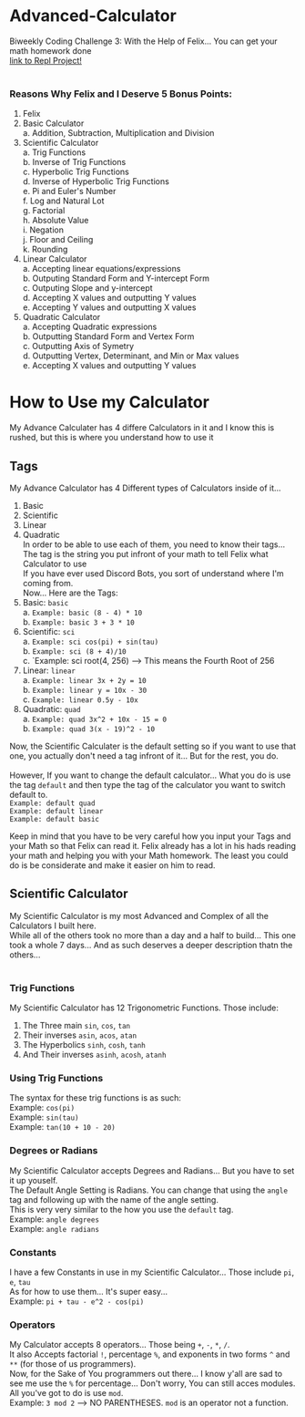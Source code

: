 # Advanced-Calculator
Biweekly Coding Challenge 3: With the Help of Felix... You can get your math homework done
<br/>
[link to Repl Project!](https://repl.it/@FranklinOguama/Advanced-Calculator#README.md)
<br/><br/>
### Reasons Why Felix and I Deserve 5 Bonus Points:
1. Felix
2. Basic Calculator<br/>
	a. Addition, Subtraction, Multiplication and Division
3. Scientific Calculator<br/>
	a. Trig Functions<br/>
	b. Inverse of Trig Functions<br/>
	c. Hyperbolic Trig Functions<br/>
	d. Inverse of Hyperbolic Trig Functions<br/>
	e. Pi and Euler's Number<br/>
	f. Log and Natural Lot<br/>
	g. Factorial<br/>
	h. Absolute Value<br/>
	i. Negation<br/>
	j. Floor and Ceiling<br/>
	k. Rounding
4. Linear Calculator<br/>
	a. Accepting linear equations/expressions<br/>
	b. Outputing Standard Form and Y-intercept Form<br/>
	c. Outputing Slope and y-intercept<br/>
	d. Accepting X values and outputting Y values<br/>
	e. Accepting Y values and outputting X values
5. Quadratic Calculator<br/>
	a. Accepting Quadratic expressions<br/>
	b. Outputting Standard Form and Vertex Form<br/>
	c. Outputting Axis of Symetry<br/>
	d. Outputting Vertex, Determinant, and Min or Max values<br/>
	e. Accepting X values and outputting Y values

# How to Use my Calculator
My Advance Calculater has 4 differe Calculators in it and I know this is rushed, but this is where you understand how to use it
## Tags
My Advance Calculator has 4 Different types of Calculators inside of it...
1. Basic
2. Scientific
3. Linear
4. Quadratic<br/>
In order to be able to use each of them, you need to know their tags...<br/>
The tag is the string you put infront of your math to tell Felix what Calculator to use<br/>
If you have ever used Discord Bots, you sort of understand where I'm coming from.<br/>
Now... Here are the Tags:
1. Basic: `basic`<br/>
	a. `Example: basic (8 - 4) * 10`<br/>
	b. `Example: basic 3 + 3 * 10`
2. Scientific: `sci`<br/>
	a. `Example: sci cos(pi) + sin(tau)`<br/>
	b. `Example: sci (8 + 4)/10`<br/>
	c. `Example: sci root(4, 256) --> This means the Fourth Root of 256
3. Linear: `linear`<br/>
	a. `Example: linear 3x + 2y = 10`<br/>
	b. `Example: linear y = 10x - 30`<br/>
	c. `Example: linear 0.5y - 10x`
4. Quadratic: `quad`<br/>
	a. `Example: quad 3x^2 + 10x - 15 = 0`<br/>
	b. `Example: quad 3(x - 19)^2 - 10`<br/>

Now, the Scientific Calculater is the default setting so if you want to use that one, you actually don't need a tag infront of it... But for the rest, you do.<br/><br/>
However, If you want to change the default calculator... What you do is use the tag `default` and then type the tag of the calculator you want to switch default to.<br/>
`Example: default quad`<br/>
`Example: default linear`<br/>
`Example: default basic`<br/>

Keep in mind that you have to be very careful how you input your Tags and your Math so that Felix can read it.  Felix already has a lot in his hads reading your math and helping you with your Math homework.  The least you could do is be considerate and make it easier on him to read.<br/>
## Scientific Calculator
My Scientific Calculator is my most Advanced and Complex of all the Calculators I built here.<br/>
While all of the others took no more than a day and a half to build... This one took a whole 7 days... And as such deserves a deeper description thatn the others...<br/><br/>
### Trig Functions
My Scientific Calculator has 12 Trigonometric Functions.  Those include:
1. The Three main `sin`, `cos`, `tan`
2. Their inverses `asin`, `acos`, `atan`
3. The Hyperbolics `sinh`, `cosh`, `tanh`
4. And Their inverses `asinh`, `acosh`, `atanh`
### Using Trig Functions
The syntax for these trig functions is as such:</br>
Example: `cos(pi)`</br>
Example: `sin(tau)`</br>
Example: `tan(10 + 10 - 20)`</br>
### Degrees or Radians
My Scientific Calculator accepts Degrees and Radians... But you have to set it up youself.</br>
The Default Angle Setting is Radians.  You can change that using the `angle` tag and following up with the name of the angle setting.</br>
This is very very similar to the how you use the `default` tag.</br>
Example: `angle degrees`</br>
Example: `angle radians`</br>
### Constants
I have a few Constants in use in my Scientific Calculator... Those include
`pi`, `e`, `tau`</br>
As for how to use them... It's super easy...</br>
Example: `pi + tau - e^2 - cos(pi)`
### Operators
My Calculator accepts 8 operators... Those being `+`, `-`, `*`, `/`.</br>
It also Accepts factorial `!`, percentage `%`, and exponents in two forms `^` and `**` (for those of us programmers).</br>
Now, for the Sake of You programmers out there... I know y'all are sad to see me use the `%` for percentage... Don't worry, You can still acces modules.  All you've got to do is use `mod`.</br>
Example: `3 mod 2` --> NO PARENTHESES.  `mod` is an operator not a function.
